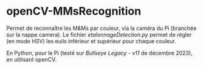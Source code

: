 # openCV-MMsRecognition

Permet de reconnaître les M&Ms par couleur, via la caméra du Pi (branchée sur la nappe camera).
Le fichier _etalonnageDetection.py_ permet de régler (en mode HSV) les euils inférieur et supérieur pour chaque couleur.

En Python, pour le Pi (testé sur _Bullseye Legacy - v11_ de décembre 2023), en utilisant openCV.
